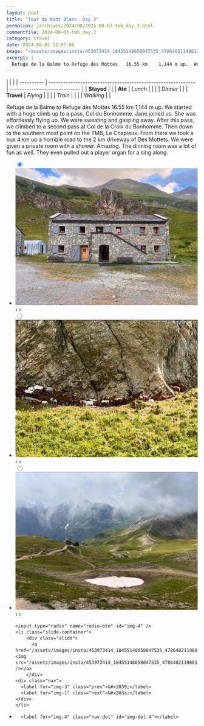 ```yaml
---
layout: post
title: "Tour de Mont Blanc  Day 3"
permalink: /archives/2024/08/2024-08-03-tmb_day_3.html
commentfile: 2024-08-03-tmb_day_3
category: travel
date: 2024-08-03 12:07:00
image: "/assets/images/insta/453973414_18455148658047535_4786402119881249556_n_18041404894802286.jpg"
excerpt: |
  Refuge de la Balme to Refuge des Mottes	16.55 km	1,144 m up.  We started with a huge climb up to a pass, Col du Bonhomme. Jane joined us. She was effortlessly flying up. We were sweating and gasping away. After this pass, we climbed to a second pass at Col de la Croix du Bonhomme. Then down to the southern most point on the TMB, Le Chapieux. From there we took a bus 4 km up a horrible road to the 2 km driveway of Des Mottets. We were given a private room with a shower. Amazing. The dinning room was a lot of fun as well. They even pulled out a player organ for a sing along.
---
```


|            |                                                              |
| ---------- | ------------------------------------------------------------ | ----------------------------- |
| **Stayed** |  |
| **Ate**    | _Lunch_                                                      |          |
|            | _Dinner_                                                     |          |
| **Travel** | _Flying_                                                     |          |
|            | _Train_                                                      |          |
|            | _Walking_                                                    |          |


Refuge de la Balme to Refuge des Mottes	16.55 km	1,144 m up.  We started with a huge climb up to a pass, Col du Bonhomme. Jane joined us. She was effortlessly flying up. We were sweating and gasping away. After this pass, we climbed to a second pass at Col de la Croix du Bonhomme. Then down to the southern most point on the TMB, Le Chapieux. From there we took a bus 4 km up a horrible road to the 2 km driveway of Des Mottets. We were given a private room with a shower. Amazing. The dinning room was a lot of fun as well. They even pulled out a player organ for a sing along.


<ul class="slides">
    <input type="radio" name="radio-btn" id="img-1" checked="checked" />
    <li class="slide-container">
        <div class="slide">
          <a href="/assets/images/insta/453884528_18455148667047535_5674334331797907114_n_18004551404400089.jpg"><img src="/assets/images/insta/453884528_18455148667047535_5674334331797907114_n_18004551404400089.jpg" /></a>
        </div>
    <div class="nav">
      <label for="img-4" class="prev">&#x2039;</label>
      <label for="img-2" class="next">&#x203a;</label>
    </div>
    </li>
        <input type="radio" name="radio-btn" id="img-2"  />
    <li class="slide-container">
        <div class="slide">
          <a href="/assets/images/insta/454206919_18455148679047535_1393932888419846948_n_18317217637195225.jpg"><img src="/assets/images/insta/454206919_18455148679047535_1393932888419846948_n_18317217637195225.jpg" /></a>
        </div>
    <div class="nav">
      <label for="img-1" class="prev">&#x2039;</label>
      <label for="img-3" class="next">&#x203a;</label>
    </div>
    </li>
        <input type="radio" name="radio-btn" id="img-3"  />
    <li class="slide-container">
        <div class="slide">
          <a href="/assets/images/insta/453909212_18455148691047535_2788866254874542705_n_18003411890414403.jpg"><img src="/assets/images/insta/453909212_18455148691047535_2788866254874542705_n_18003411890414403.jpg" /></a>
        </div>
    <div class="nav">
      <label for="img-2" class="prev">&#x2039;</label>
      <label for="img-4" class="next">&#x203a;</label>
    </div>
    </li>
    
    <input type="radio" name="radio-btn" id="img-4" />
    <li class="slide-container">
        <div class="slide">
          <a href="/assets/images/insta/453973414_18455148658047535_4786402119881249556_n_18041404894802286.jpg"><img src="/assets/images/insta/453973414_18455148658047535_4786402119881249556_n_18041404894802286.jpg" /></a>
        </div>
    <div class="nav">
      <label for="img-3" class="prev">&#x2039;</label>
      <label for="img-1" class="next">&#x203a;</label>
    </div>
    </li>
			
<li class="nav-dots">
      <label for="img-1" class="nav-dot" id="img-dot-1"></label>
      <label for="img-2" class="nav-dot" id="img-dot-2"></label>
      <label for="img-3" class="nav-dot" id="img-dot-3"></label>

      <label for="img-4" class="nav-dot" id="img-dot-4"></label>

</li>
</ul>        
             

		